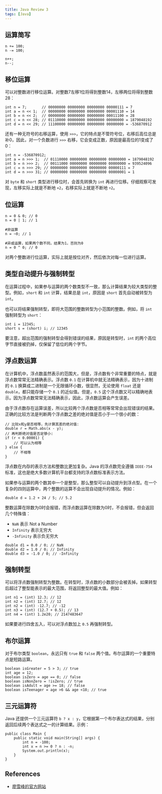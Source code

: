 ```yaml
---
title: Java Review 3
tags: [Java]
---
```


## 运算简写
```
n += 100;
n -= 100;

n++;
n--;
```

## 移位运算
可以对整数进行移位运算。对整数7左移1位将得到整数14，左移两位将得到整数28：
```
int n = 7;       // 00000000 00000000 00000000 00000111 = 7
int a = n << 1;  // 00000000 00000000 00000000 00001110 = 14
int b = n << 2;  // 00000000 00000000 00000000 00011100 = 28
int c = n << 28; // 01110000 00000000 00000000 00000000 = 1879048192
int d = n << 29; // 11100000 00000000 00000000 00000000 = -536870912
```

还有一种无符号的右移运算，使用 `>>>`，它的特点是不管符号位，右移后高位总是补0，因此，对一个负数进行 `>>>` 右移，它会变成正数，原因是最高位的1变成了0：
```
int n = -536870912;
int a = n >>> 1;  // 01110000 00000000 00000000 00000000 = 1879048192
int b = n >>> 2;  // 00111000 00000000 00000000 00000000 = 939524096
int c = n >>> 29; // 00000000 00000000 00000000 00000111 = 7
int d = n >>> 31; // 00000000 00000000 00000000 00000001 = 1
```

对 `byte` 和 `short` 类型进行移位时，会首先转换为 `int` 再进行位移。仔细观察可发现，左移实际上就是不断地 `×2`，右移实际上就是不断地 `÷2`。

## 位运算
```
n = 0 & 0; // 0
n = 0 | 1; // 1

#非运算
n = ~0; // 1

#异或运算，如果两个数不同，结果为1，否则为0
n = 0 ^ 0; // 0
```

对两个整数进行位运算，实际上就是按位对齐，然后依次对每一位进行运算。

## 类型自动提升与强制转型
在运算过程中，如果参与运算的两个数类型不一致，那么计算结果为较大类型的整型。例如，`short` 和 `int` 计算，结果总是 `int`，原因是 `short` 首先自动被转型为 `int`。

也可以将结果强制转型，即将大范围的整数转型为小范围的整数。例如，将 `int` 强制转型为 `short`：
```
int i = 12345;
short s = (short) i; // 12345
```

要注意，超出范围的强制转型会得到错误的结果，原因是转型时，`int` 的两个高位字节直接被扔掉，仅保留了低位的两个字节。

## 浮点数运算
在计算机中，浮点数虽然表示的范围大，但是，浮点数有个非常重要的特点，就是浮点数常常无法精确表示。浮点数 `0.1` 在计算机中就无法精确表示，因为十进制的 `0.1` 换算成二进制是一个无限循环小数，很显然，无论使用 `float` 还是 `double`，都只能存储一个 `0.1` 的近似值。但是，`0.5` 这个浮点数又可以精确地表示。因为浮点数常常无法精确表示，因此，浮点数运算会产生误差。

由于浮点数存在运算误差，所以比较两个浮点数是否相等常常会出现错误的结果。正确的比较方法是判断两个浮点数之差的绝对值是否小于一个很小的数：
```
// 比较x和y是否相等，先计算其差的绝对值:
double r = Math.abs(x - y);
// 再判断绝对值是否足够小:
if (r < 0.00001) {
    // 可以认为相等
} else {
    // 不相等
}
```

浮点数在内存的表示方法和整数比更加复杂。Java 的浮点数完全遵循 `IEEE-754` 标准，这也是绝大多数计算机平台都支持的浮点数标准表示方法。

如果参与运算的两个数其中一个是整型，那么整型可以自动提升到浮点型。在一个复杂的四则运算中，两个整数的运算不会出现自动提升的情况。例如：
```
double d = 1.2 + 24 / 5; // 5.2
```

整数运算在除数为0时会报错，而浮点数运算在除数为0时，不会报错，但会返回几个特殊值：
- `NaN` 表示 Not a Number
- `Infinity` 表示无穷大
- `-Infinity` 表示负无穷大

```
double d1 = 0.0 / 0; // NaN
double d2 = 1.0 / 0; // Infinity
double d3 = -1.0 / 0; // -Infinity
```

## 强制转型
可以将浮点数强制转型为整数。在转型时，浮点数的小数部分会被丢掉。如果转型后超过了整型能表示的最大范围，将返回整型的最大值。例如：
```
int n1 = (int) 12.3; // 12
int n2 = (int) 12.7; // 12
int n2 = (int) -12.7; // -12
int n3 = (int) (12.7 + 0.5); // 13
int n4 = (int) 1.2e20; // 2147483647
```

如果要进行四舍五入，可以对浮点数加上 `0.5` 再强制转型。

## 布尔运算
对于布尔类型 `boolean`，永远只有 `true` 和 `false` 两个值。布尔运算的一个重要特点是短路运算。

```
boolean isGreater = 5 > 3; // true
int age = 12;
boolean isZero = age == 0; // false
boolean isNonZero = !isZero; // true
boolean isAdult = age >= 18; // false
boolean isTeenager = age >6 && age <18; // true
```

## 三元运算符
Java 还提供一个三元运算符 `b ? x : y`，它根据第一个布尔表达式的结果，分别返回后续两个表达式之一的计算结果。示例：
```
public class Main {
    public static void main(String[] args) {
        int n = -100;
        int x = n >= 0 ? n : -n;
        System.out.println(x);
    }
}
```

## References
- [廖雪峰的官方网站](https://www.liaoxuefeng.com/wiki/1252599548343744/1255938640048480)
